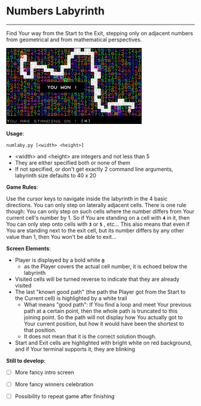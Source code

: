 # Numbers Labyrinth
---

Find Your way from the Start to the Exit, stepping only on adjacent numbers from geometrical and from mathematical perspectives.

![Screenshot](https://github.com/oliverbacsi/NumLaby/blob/main/Screenshot.png)

**Usage**:
```
numlaby.py [<width> <height>]
```

* &lt;width&gt; and &lt;height&gt; are integers and not less than 5
* They are either specified both or none of them
* If not specified, or don't get exactly 2 command line arguments, labyrinth size defaults to 40 x 20

**Game Rules**:

Use the cursor keys to navigate inside the labyrinth in the 4 basic directions. You can only step on laterally adjacent cells.
There is one rule though: You can only step on such cells where the number differs from Your current cell's number by 1.
So if You are standing on a cell with **`4`** in it, then You can only step onto cells with **`3`** or **`5`** , etc...
This also means that even if You are standing next to the exit cell, but its number differs by any other value than 1,
then You won't be able to exit...

**Screen Elements**:

* Player is displayed by a bold white **`@`**
    * as the Player covers the actual cell number, it is echoed below the labyrinth
* Visited cells will be turned reverse to indicate that they are already visited
* The last "known good path" (the path the Player got from the Start to the Current cell) is highlighted by a white trail
    * What means "good path": If You find a loop and meet Your previous path at a certain point, then the whole path is truncated to this joining point. So the path will not display how You actually got to Your current position, but how it would have been the shortest to that position.
    * It does not mean that it is the correct solution though.
* Start and Exit cells are highlighted with bright white on red background, and if Your terminal supports it, they are blinking

**Still to develop**:

* [ ] More fancy intro screen
* [ ] More fancy winners celebration
* [ ] Possibility to repeat game after finishing

